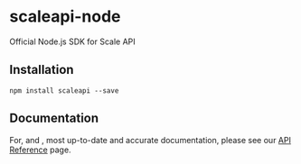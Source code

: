 # scaleapi-node
Official Node.js SDK for Scale API

## Installation

`npm install scaleapi --save`

## Documentation
For, and , most up-to-date and accurate documentation, please see our [API Reference](https://docs.scaleapi.com) page.

